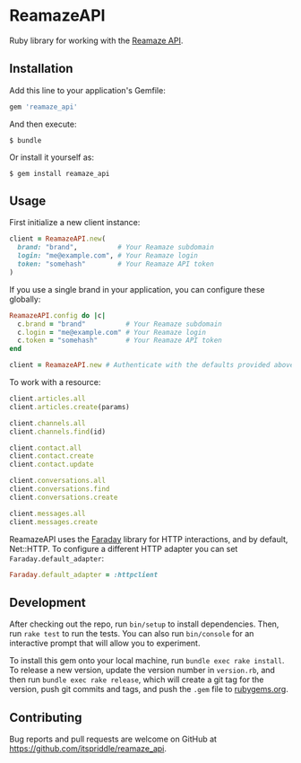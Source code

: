 # ReamazeAPI

Ruby library for working with the [Reamaze API][].

[Reamaze API]: https://www.reamaze.com/api

## Installation

Add this line to your application's Gemfile:

```ruby
gem 'reamaze_api'
```

And then execute:

    $ bundle

Or install it yourself as:

    $ gem install reamaze_api

## Usage

First initialize a new client instance:

```ruby
client = ReamazeAPI.new(
  brand: "brand",          # Your Reamaze subdomain
  login: "me@example.com", # Your Reamaze login
  token: "somehash"        # Your Reamaze API token
)
```

If you use a single brand in your application, you can configure these
globally:

```ruby
ReamazeAPI.config do |c|
  c.brand = "brand"          # Your Reamaze subdomain
  c.login = "me@example.com" # Your Reamaze login
  c.token = "somehash"       # Your Reamaze API token
end

client = ReamazeAPI.new # Authenticate with the defaults provided above
```

To work with a resource:

```ruby
client.articles.all
client.articles.create(params)

client.channels.all
client.channels.find(id)

client.contact.all
client.contact.create
client.contact.update

client.conversations.all
client.conversations.find
client.conversations.create

client.messages.all
client.messages.create
```

ReamazeAPI uses the [Faraday][] library for HTTP interactions, and by default,
Net::HTTP. To configure a different HTTP adapter you can set
`Faraday.default_adapter`:

```ruby
Faraday.default_adapter = :httpclient
```

[Faraday]: https://github.com/lostisland/faraday

## Development

After checking out the repo, run `bin/setup` to install dependencies. Then,
run `rake test` to run the tests. You can also run `bin/console` for an
interactive prompt that will allow you to experiment.

To install this gem onto your local machine, run `bundle exec rake install`.
To release a new version, update the version number in `version.rb`, and then
run `bundle exec rake release`, which will create a git tag for the version,
push git commits and tags, and push the `.gem` file to
[rubygems.org](https://rubygems.org).

## Contributing

Bug reports and pull requests are welcome on GitHub at
https://github.com/itspriddle/reamaze_api.

